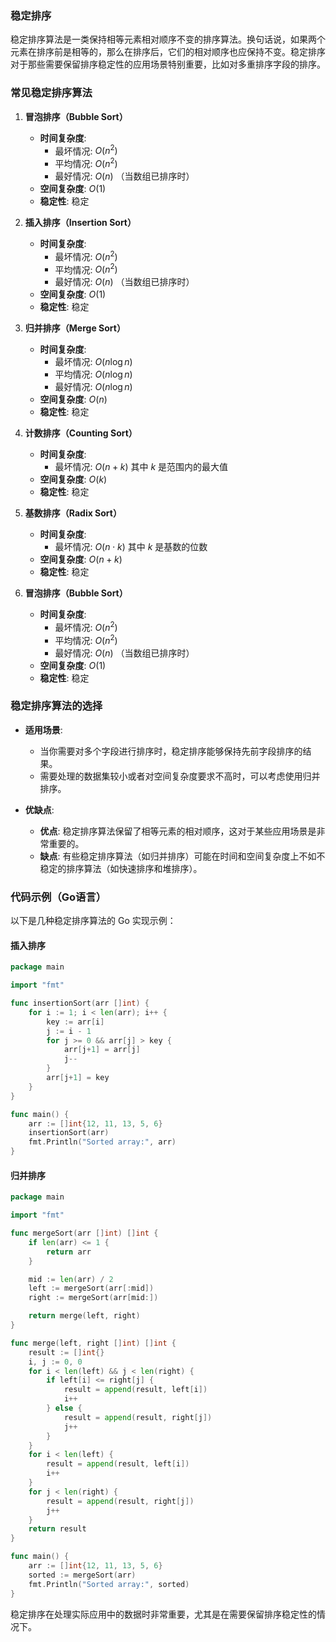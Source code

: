 ### 稳定排序

稳定排序算法是一类保持相等元素相对顺序不变的排序算法。换句话说，如果两个元素在排序前是相等的，那么在排序后，它们的相对顺序也应保持不变。稳定排序对于那些需要保留排序稳定性的应用场景特别重要，比如对多重排序字段的排序。

### 常见稳定排序算法

1. **冒泡排序（Bubble Sort）**
   - **时间复杂度**:
     - 最坏情况: $O(n^2)$
     - 平均情况: $O(n^2)$
     - 最好情况: $O(n)$ （当数组已排序时）
   - **空间复杂度**: $O(1)$
   - **稳定性**: 稳定

2. **插入排序（Insertion Sort）**
   - **时间复杂度**:
     - 最坏情况: $O(n^2)$
     - 平均情况: $O(n^2)$
     - 最好情况: $O(n)$ （当数组已排序时）
   - **空间复杂度**: $O(1)$
   - **稳定性**: 稳定

3. **归并排序（Merge Sort）**
   - **时间复杂度**:
     - 最坏情况: $O(n \log n)$
     - 平均情况: $O(n \log n)$
     - 最好情况: $O(n \log n)$
   - **空间复杂度**: $O(n)$
   - **稳定性**: 稳定

4. **计数排序（Counting Sort）**
   - **时间复杂度**:
     - 最坏情况: $O(n + k)$ 其中 $k$ 是范围内的最大值
   - **空间复杂度**: $O(k)$
   - **稳定性**: 稳定

5. **基数排序（Radix Sort）**
   - **时间复杂度**:
     - 最坏情况: $O(n \cdot k)$ 其中 $k$ 是基数的位数
   - **空间复杂度**: $O(n + k)$
   - **稳定性**: 稳定

6. **冒泡排序（Bubble Sort）**
   - **时间复杂度**:
     - 最坏情况: $O(n^2)$
     - 平均情况: $O(n^2)$
     - 最好情况: $O(n)$ （当数组已排序时）
   - **空间复杂度**: $O(1)$
   - **稳定性**: 稳定

### 稳定排序算法的选择

- **适用场景**:
  - 当你需要对多个字段进行排序时，稳定排序能够保持先前字段排序的结果。
  - 需要处理的数据集较小或者对空间复杂度要求不高时，可以考虑使用归并排序。

- **优缺点**:
  - **优点**: 稳定排序算法保留了相等元素的相对顺序，这对于某些应用场景是非常重要的。
  - **缺点**: 有些稳定排序算法（如归并排序）可能在时间和空间复杂度上不如不稳定的排序算法（如快速排序和堆排序）。

### 代码示例（Go语言）

以下是几种稳定排序算法的 Go 实现示例：

#### 插入排序

```go
package main

import "fmt"

func insertionSort(arr []int) {
	for i := 1; i < len(arr); i++ {
		key := arr[i]
		j := i - 1
		for j >= 0 && arr[j] > key {
			arr[j+1] = arr[j]
			j--
		}
		arr[j+1] = key
	}
}

func main() {
	arr := []int{12, 11, 13, 5, 6}
	insertionSort(arr)
	fmt.Println("Sorted array:", arr)
}
```

#### 归并排序

```go
package main

import "fmt"

func mergeSort(arr []int) []int {
	if len(arr) <= 1 {
		return arr
	}

	mid := len(arr) / 2
	left := mergeSort(arr[:mid])
	right := mergeSort(arr[mid:])

	return merge(left, right)
}

func merge(left, right []int) []int {
	result := []int{}
	i, j := 0, 0
	for i < len(left) && j < len(right) {
		if left[i] <= right[j] {
			result = append(result, left[i])
			i++
		} else {
			result = append(result, right[j])
			j++
		}
	}
	for i < len(left) {
		result = append(result, left[i])
		i++
	}
	for j < len(right) {
		result = append(result, right[j])
		j++
	}
	return result
}

func main() {
	arr := []int{12, 11, 13, 5, 6}
	sorted := mergeSort(arr)
	fmt.Println("Sorted array:", sorted)
}
```

稳定排序在处理实际应用中的数据时非常重要，尤其是在需要保留排序稳定性的情况下。